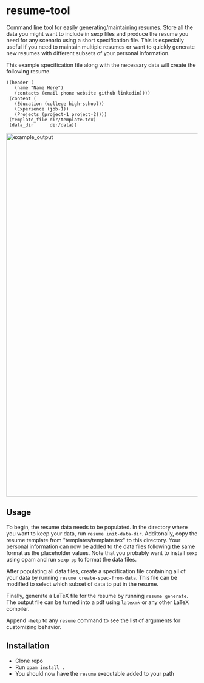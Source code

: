 # resume-tool

Command line tool for easily generating/maintaining resumes. Store all the data you might want to include in sexp files and produce the resume you need for any scenario using a short specification file. This is especially useful if you need to maintain multiple resumes or want to quickly generate new resumes with different subsets of your personal information.

This example specification file along with the necessary data will create the following resume.
```
((header (
   (name "Name Here")
   (contacts (email phone website github linkedin))))
 (content (
   (Education (college high-school))
   (Experience (job-1))
   (Projects (project-1 project-2))))
 (template_file dir/template.tex)
 (data_dir      dir/data))
```
<img width="1326" height="958" alt="example_output" src="https://github.com/user-attachments/assets/5e35175f-8880-4942-8478-ab203f1563d9" />



## Usage
To begin, the resume data needs to be populated. In the directory where you want to keep your data, run `resume init-data-dir`. Additonally, copy the resume template from "templates/template.tex" to this directory. Your personal information can now be added to the data files following the same format as the placeholder values. Note that you probably want to install `sexp` using opam and run `sexp pp` to format the data files.

After populating all data files, create a specification file containing all of your data by running `resume create-spec-from-data`. This file can be modified to select which subset of data to put in the resume.

Finally, generate a LaTeX file for the resume by running `resume generate`. The output file can be turned into a pdf using `latexmk` or any other LaTeX compiler.

Append `-help` to any `resume` command to see the list of arguments for customizing behavior.

## Installation
- Clone repo
- Run `opam install .`
- You should now have the `resume` executable added to your path
